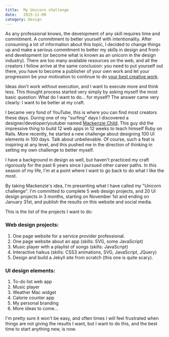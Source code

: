 ```yaml
---
title:  My Unicorn challenge 
date:   2015-11-09
category: Design
---
```


As any professional knows, the development of any skill requires time and commitment. A commitment to better yourself with intentionality. After consuming a lot of information about this topic, I decided to change things up and make a serious commitment to better my skills in design and front-end development (or become what is known as an unicorn in the design industry). There are too many available resources on the web, and all the creators I follow arrive at the same conclusion: you need to put yourself out there, you have to become a publisher of your own work and let your progression be your motivation to continue to do [your best creative work][shawn].

Ideas don't work without execution, and I want to execute more and think less. This thought process started very simply by asking myself the most basic question: What do I want to do... for myself? The answer came very clearly: I want to be better at my craft.

I became very fond of YouTube, this is where you can find most creators these days. During one of my "surfing" days I discovered a designer/developer/youtuber named [Mackenzie Child][mackenzie]. This guy did the impressive thing to build 12 web apps in 12 weeks to teach himself Ruby on Rails. More recently, he started a new challenge about designing 100 UI elements in 100 days. Talk about unbelievable. Of course, such a feat is inspiring at any level, and this pushed me in the direction of thinking in setting my own challenge to better myself.

I have a background in design as well, but haven't practiced my craft rigorously for the past 6 years since I pursued other career paths. In this season of my life, I'm at a point where I want to go back to do what I like the most.

By taking Mackenzie's idea, I'm presenting what I have called my "Unicorn challenge". I'm committed to complete 5 web design projects, and 20 UI design projects in 3 months, starting on November 1st and ending on January 31st, and publish the results on this website and social media.

This is the list of the projects I want to do:

### Web design projects:

1. One page website for a service provider professional.
2. One page website about an app (skills: SVG, some JavaScript)
3. Music player with a playlist of songs (skills: JavaScript)
4. Interactive haikus (skills: CSS3 animations, SVG, JavaScript, JQuery)
5. Design and build a Jekyll site from scratch (this one is quite scary).

### UI design elements:

1. To-do list web app
2. Music player
3. Weather Mac widget
4. Calorie counter app
5. My personal branding
6. More ideas to come...

I'm pretty sure it won't be easy, and often times I will feel frustrated when things are not giving the results I want, but I want to do this, and the best time to start anything new, is now.

[shawn]: https://shawnblanc.net
[mackenzie]: https://mackenziechild.me
